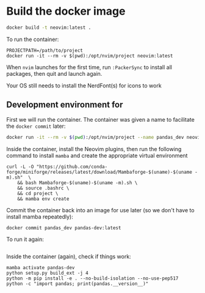 # Build the docker image
```bash
docker build -t neovim:latest .
```

To run the container:

```
PROJECTPATH=/path/to/project
docker run -it --rm -v $(pwd):/opt/nvim/project neovim:latest
```

When `nvim` launches for the first time, run `:PackerSync` to install all packages, then quit and launch again.

Your OS still needs to install the NerdFont(s) for icons to work

## Development environment for 
First we will run the container. The container was given a name to facilitate the `docker commit` later:

```bash
docker run -it --rm -v $(pwd):/opt/nvim/project --name pandas_dev neovim:latest
```

Inside the container, install the Neovim plugins, then run the following command to install `mamba` and create the appropriate virtual environment

```
curl -L -O "https://github.com/conda-forge/miniforge/releases/latest/download/Mambaforge-$(uname)-$(uname -m).sh"  \
    && bash Mambaforge-$(uname)-$(uname -m).sh \
    && source .bashrc \
    && cd project \
    && mamba env create
```

Commit the container back into an image for use later (so we don't have to install mamba repeatedly):

```
docker commit pandas_dev pandas-dev:latest
```

To run it again:

```

```

Inside the container (again), check if things work:

```
mamba activate pandas-dev
python setup.py build_ext -j 4
python -m pip install -e . --no-build-isolation --no-use-pep517
python -c "import pandas; print(pandas.__version__)"
```